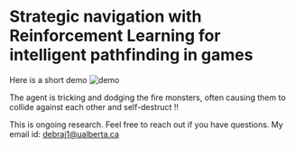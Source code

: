 # Strategic navigation with Reinforcement Learning for intelligent pathfinding in games

Here is a short demo
![demo](https://user-images.githubusercontent.com/10151782/195716974-41fd1bdf-ea26-4094-a3b7-59100ca261a7.gif)

The agent is tricking and dodging the fire monsters, often causing them to collide against each other and self-destruct !!

This is ongoing research. Feel free to reach out if you have questions. My email id: debraj1@ualberta.ca
